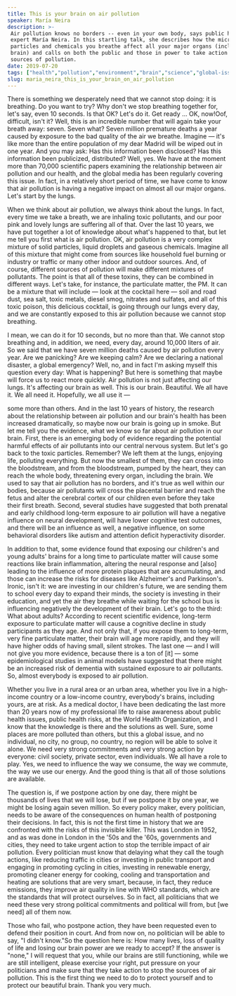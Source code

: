 ```yaml
---
title: This is your brain on air pollution
speaker: María Neira
description: >-
 Air pollution knows no borders -- even in your own body, says public health
 expert María Neira. In this startling talk, she describes how the microscopic
 particles and chemicals you breathe affect all your major organs (including your
 brain) and calls on both the public and those in power to take action to stop the
 sources of pollution.
date: 2019-07-20
tags: ["health","pollution","environment","brain","science","global-issues","human-body","biosphere"]
slug: maria_neira_this_is_your_brain_on_air_pollution
---
```


There is something we desperately need that we cannot stop doing: it is breathing. Do you
want to try? Why don't we stop breathing together for, let's say, even 10 seconds. Is that
OK? Let's do it. Get ready ... OK, now!Oof, difficult, isn't it? Well, this is an
incredible number that will again take your breath away: seven. Seven what? Seven million
premature deaths a year caused by exposure to the bad quality of the air we breathe.
Imagine — it's like more than the entire population of my dear Madrid will be wiped out in
one year. And you may ask: Has this information been disclosed? Has this information been
publicized, distributed? Well, yes. We have at the moment more than 70,000 scientific
papers examining the relationship between air pollution and our health, and the global
media has been regularly covering this issue. In fact, in a relatively short period of
time, we have come to know that air pollution is having a negative impact on almost all
our major organs. Let's start by the lungs.

When we think about air pollution, we always think about the lungs. In fact, every time we
take a breath, we are inhaling toxic pollutants, and our poor pink and lovely lungs are
suffering all of that. Over the last 10 years, we have put together a lot of knowledge
about what's happened to that, but let me tell you first what is air pollution. OK, air
pollution is a very complex mixture of solid particles, liquid droplets and gaseous
chemicals. Imagine all of this mixture that might come from sources like household fuel
burning or industry or traffic or many other indoor and outdoor sources. And, of course,
different sources of pollution will make different mixtures of pollutants. The point is
that all of these toxins, they can be combined in different ways. Let's take, for
instance, the particulate matter, the PM. It can be a mixture that will include — look at
the cocktail here — soil and road dust, sea salt, toxic metals, diesel smog, nitrates and
sulfates, and all of this toxic poison, this delicious cocktail, is going through our
lungs every day, and we are constantly exposed to this air pollution because we cannot
stop breathing.

I mean, we can do it for 10 seconds, but no more than that. We cannot stop breathing and,
in addition, we need, every day, around 10,000 liters of air. So we said that we have seven
million deaths caused by air pollution every year. Are we panicking? Are we keeping calm?
Are we declaring a national disaster, a global emergency? Well, no, and in fact I'm asking
myself this question every day: What is happening? But here is something that maybe will
force us to react more quickly. Air pollution is not just affecting our lungs. It's
affecting our brain as well. This is our brain. Beautiful. We all have it. We all need it.
Hopefully, we all use it —

some more than others. And in the last 10 years of history, the research about the
relationship between air pollution and our brain's health has been increased dramatically,
so maybe now our brain is going up in smoke. But let me tell you the evidence, what we
know so far about air pollution in our brain. First, there is an emerging body of evidence
regarding the potential harmful effects of air pollutants into our central nervous system.
But let's go back to the toxic particles. Remember? We left them at the lungs, enjoying
life, polluting everything. But now the smallest of them, they can cross into the
bloodstream, and from the bloodstream, pumped by the heart, they can reach the whole body,
threatening every organ, including the brain. We used to say that air pollution has no
borders, and it's true as well within our bodies, because air pollutants will cross the
placental barrier and reach the fetus and alter the cerebral cortex of our children even
before they take their first breath. Second, several studies have suggested that both
prenatal and early childhood long-term exposure to air pollution will have a negative
influence on neural development, will have lower cognitive test outcomes, and there will
be an influence as well, a negative influence, on some behavioral disorders like autism
and attention deficit hyperactivity disorder.

In addition to that, some evidence found that exposing our children's and young adults'
brains for a long time to particulate matter will cause some reactions like brain
inflammation, altering the neural response and [also] leading to the influence of more
protein plaques that are accumulating, and those can increase the risks for diseases like
Alzheimer's and Parkinson's. Ironic, isn't it: we are investing in our children's future,
we are sending them to school every day to expand their minds, the society is investing in
their education, and yet the air they breathe while waiting for the school bus is
influencing negatively the development of their brain. Let's go to the third: What about
adults? According to recent scientific evidence, long-term exposure to particulate matter
will cause a cognitive decline in study participants as they age. And not only that, if
you expose them to long-term, very fine particulate matter, their brain will age more
rapidly, and they will have higher odds of having small, silent strokes. The last one — and
I will not give you more evidence, because there is a ton of [it] — some epidemiological
studies in animal models have suggested that there might be an increased risk of dementia
with sustained exposure to air pollutants. So, almost everybody is exposed to air
pollution.

Whether you live in a rural area or an urban area, whether you live in a high-income
country or a low-income country, everybody's brains, including yours, are at risk. As a
medical doctor, I have been dedicating the last more than 20 years now of my professional
life to raise awareness about public health issues, public health risks, at the World
Health Organization, and I know that the knowledge is there and the solutions as well.
Sure, some places are more polluted than others, but this a global issue, and no
individual, no city, no group, no country, no region will be able to solve it alone. We
need very strong commitments and very strong action by everyone: civil society, private
sector, even individuals. We all have a role to play. Yes, we need to influence the way we
consume, the way we commute, the way we use our energy. And the good thing is that all of
those solutions are available.

The question is, if we postpone action by one day, there might be thousands of lives that
we will lose, but if we postpone it by one year, we might be losing again seven million.
So every policy maker, every politician, needs to be aware of the consequences on human
health of postponing their decisions. In fact, this is not the first time in history that
we are confronted with the risks of this invisible killer. This was London in 1952, and as
was done in London in the '50s and the '60s, governments and cities, they need to take
urgent action to stop the terrible impact of air pollution. Every politician must know
that delaying what they call the tough actions, like reducing traffic in cities or
investing in public transport and engaging in promoting cycling in cities, investing in
renewable energy, promoting cleaner energy for cooking, cooling and transportation and
heating are solutions that are very smart, because, in fact, they reduce emissions, they
improve air quality in line with WHO standards, which are the standards that will protect
ourselves. So in fact, all politicians that we need these very strong political commitments
and political will from, but [we need] all of them now.

Those who fail, who postpone action, they have been requested even to defend their
position in court. And from now on, no politician will be able to say, "I didn't know."So
the question here is: How many lives, loss of quality of life and losing our brain power
are we ready to accept? If the answer is "none," I will request that you, while our brains
are still functioning, while we are still intelligent, please exercise your right, put
pressure on your politicians and make sure that they take action to stop the sources of
air pollution. This is the first thing we need to do to protect yourself and to protect
our beautiful brain. Thank you very much.

<!--
ad_duration=3.33
comment_count=4
event="TEDSummit 2019"
external_duration=0
external_start_time=0
has_talk_citation=1
intro_duration=11.82
is_subtitle_required="False"
is_talk_featured="True"
language="en"
language_swap="False"
native_language="en"
number_of_related_talks=6
number_of_speakers=1
number_of_subtitled_videos=15
number_of_tags=8
number_of_talk_download_languages=16
number_of_talk_more_resources=0
number_of_talk_recommendations=0
number_of_talks_take_actions=2
post_ad_duration=0.83
published_timestamp="2020-02-19 20:51:53"
recording_date="2019-07-20"
speaker_description="Public health leader"
speaker_is_published=1
speaker_name="María Neira"
talk_more_resources=[]
talk_name="This is your brain on air pollution"
talks_tags=["health","pollution","environment","brain","science","global-issues","human-body","biosphere"]
url_photo_speaker="https://pe.tedcdn.com/images/ted/e3742dbd462bfdf931ca8f6d9a3af81c1a7f2fc9_254x191.jpg"
url_photo_talk="https://s3.amazonaws.com/talkstar-photos/uploads/4621acde-9804-4ead-9d7b-96d58229c43b/MariaNeira_2019T-embed.jpg"
url_webpage="https://www.ted.com/talks/maria_neira_this_is_your_brain_on_air_pollution"
video_type_name="TED Stage Talk"
-->